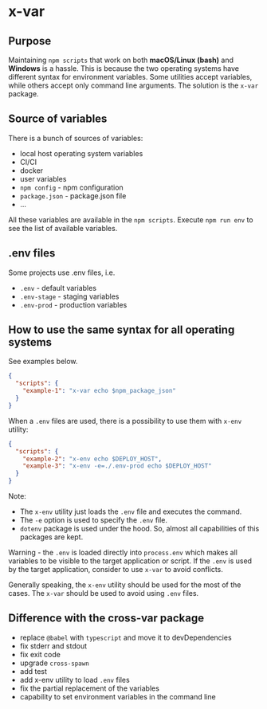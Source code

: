 # x-var

## Purpose

Maintaining `npm scripts` that work on both **macOS/Linux (bash)** and **Windows** is a hassle. This is because the two operating systems have different syntax for environment variables. Some utilities accept variables, while others accept only command line arguments. The solution is the `x-var` package.

## Source of variables

There is a bunch of sources of variables:
* local host operating system variables 
* CI/CI
* docker
* user variables
* `npm config` - npm configuration
* `package.json` - package.json file
* ...

All these variables are available in the `npm scripts`. 
Execute `npm run env` to see the list of available variables.

## .env files

Some projects use .env files, i.e.
* `.env` - default variables
* `.env-stage` - staging variables
* `.env-prod` - production variables

## How to use the same syntax for all operating systems

See examples below. 
```json
{
  "scripts": {
    "example-1": "x-var echo $npm_package_json"
  }
}
```

When a `.env` files are used, there is a possibility to use them with `x-env` utility:
```json
{
  "scripts": {
    "example-2": "x-env echo $DEPLOY_HOST",
    "example-3": "x-env -e=./.env-prod echo $DEPLOY_HOST"
  }
}
```
Note: 
* The `x-env` utility just loads the `.env` file and executes the command. 
* The `-e` option is used to specify the `.env` file.
* `dotenv` package is used under the hood. So, almost all capabilities of this packages are kept.

Warning - the `.env` is loaded directly into `process.env` which makes all variables to be visible to the target application or script. If the `.env` is used by the target application, consider to use `x-var` to avoid conflicts.

Generally speaking, the `x-env` utility should be used for the most of the cases. The `x-var` should be used to avoid using `.env` files.

## Difference with the cross-var package

* replace `@babel` with `typescript` and move it to devDependencies
* fix stderr and stdout
* fix exit code
* upgrade `cross-spawn`
* add test
* add x-env utility to load `.env` files
* fix the partial replacement of the variables
* capability to set environment variables in the command line